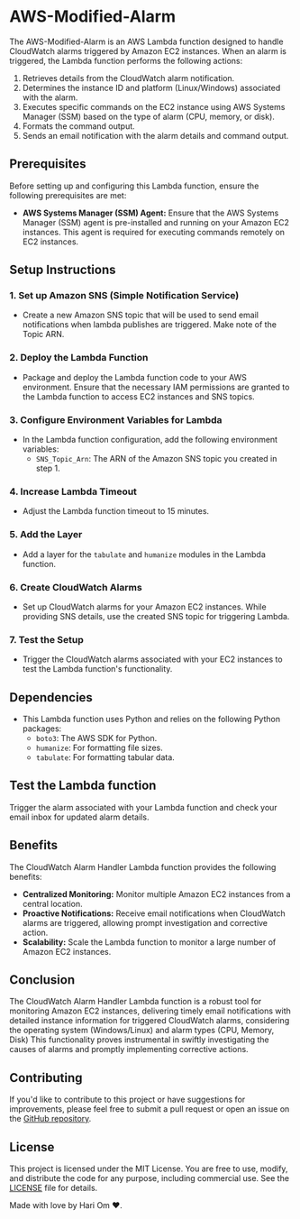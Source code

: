# AWS-Modified-Alarm

The AWS-Modified-Alarm is an AWS Lambda function designed to handle CloudWatch alarms triggered by Amazon EC2 instances. When an alarm is triggered, the Lambda function performs the following actions:

1. Retrieves details from the CloudWatch alarm notification.
2. Determines the instance ID and platform (Linux/Windows) associated with the alarm.
3. Executes specific commands on the EC2 instance using AWS Systems Manager (SSM) based on the type of alarm (CPU, memory, or disk).
4. Formats the command output.
5. Sends an email notification with the alarm details and command output.

## Prerequisites

Before setting up and configuring this Lambda function, ensure the following prerequisites are met:

- **AWS Systems Manager (SSM) Agent:** Ensure that the AWS Systems Manager (SSM) agent is pre-installed and running on your Amazon EC2 instances. This agent is required for executing commands remotely on EC2 instances.

## Setup Instructions

### 1. Set up Amazon SNS (Simple Notification Service)

- Create a new Amazon SNS topic that will be used to send email notifications when lambda publishes are triggered. Make note of the Topic ARN.

### 2. Deploy the Lambda Function

- Package and deploy the Lambda function code to your AWS environment. Ensure that the necessary IAM permissions are granted to the Lambda function to access EC2 instances and SNS topics.

### 3. Configure Environment Variables for Lambda

- In the Lambda function configuration, add the following environment variables:
  - `SNS_Topic_Arn`: The ARN of the Amazon SNS topic you created in step 1.

### 4. Increase Lambda Timeout

- Adjust the Lambda function timeout to 15 minutes.

### 5. Add the Layer

- Add a layer for the `tabulate` and `humanize` modules in the Lambda function.

### 6. Create CloudWatch Alarms

- Set up CloudWatch alarms for your Amazon EC2 instances. While providing SNS details, use the created SNS topic for triggering Lambda.

### 7. Test the Setup

- Trigger the CloudWatch alarms associated with your EC2 instances to test the Lambda function's functionality.

## Dependencies

- This Lambda function uses Python and relies on the following Python packages:
  - `boto3`: The AWS SDK for Python.
  - `humanize`: For formatting file sizes.
  - `tabulate`: For formatting tabular data.

## Test the Lambda function

Trigger the alarm associated with your Lambda function and check your email inbox for updated alarm details.

## Benefits

The CloudWatch Alarm Handler Lambda function provides the following benefits:

- **Centralized Monitoring:** Monitor multiple Amazon EC2 instances from a central location.
- **Proactive Notifications:** Receive email notifications when CloudWatch alarms are triggered, allowing prompt investigation and corrective action.
- **Scalability:** Scale the Lambda function to monitor a large number of Amazon EC2 instances.

## Conclusion

The CloudWatch Alarm Handler Lambda function is a robust tool for monitoring Amazon EC2 instances, delivering timely email notifications with detailed instance information for triggered CloudWatch alarms, considering the operating system (Windows/Linux) and alarm types (CPU, Memory, Disk)  This functionality proves instrumental in swiftly investigating the causes of alarms and promptly implementing corrective actions.

## Contributing

If you'd like to contribute to this project or have suggestions for improvements, please feel free to submit a pull request or open an issue on the [GitHub repository](<link-to-your-repository>).

## License

This project is licensed under the MIT License. You are free to use, modify, and distribute the code for any purpose, including commercial use. See the [LICENSE](LICENSE) file for details.

Made with love by Hari Om ❤️.
